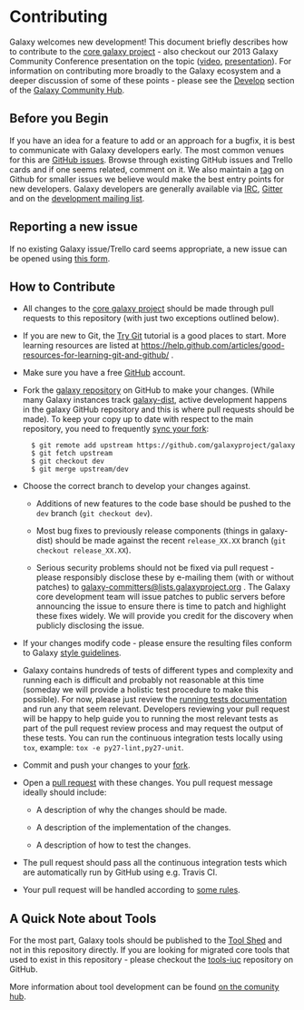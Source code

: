 # Contributing

Galaxy welcomes new development!
This document briefly describes how to contribute to the [core
galaxy project](https://github.com/galaxyproject/galaxy) -
also checkout our 2013 Galaxy Community
Conference presentation on the topic
([video](https://vimeo.com/channels/581875/73486255),
[presentation](https://depot.galaxyproject.org/hub/attachments/documents/presentations/gcc2013/BakerContribute.pdf)). For
information on contributing more broadly to the Galaxy ecosystem and a
deeper discussion of some of these points - please see the
[Develop](https://galaxyproject.org/develop) section of the
[Galaxy Community Hub](https://galaxyproject.org).

## Before you Begin

If you have an idea for a feature to add or an approach for a bugfix,
it is best to communicate with Galaxy developers early. The most
common venues for this are
[GitHub issues](https://github.com/galaxyproject/galaxy/issues).
Browse through existing GitHub issues and Trello cards and if one seems related,
comment on it. We also maintain a [tag](https://github.com/galaxyproject/galaxy/issues?q=is%3Aissue+is%3Aopen+label%3Afriendliness%2Ffriendly) on Github for
smaller issues we believe would make the best entry points for new
developers.
Galaxy developers are generally available via
[IRC](https://galaxyproject.org/get-involved), [Gitter](https://gitter.im/galaxyproject/Lobby)
and on the [development mailing list](http://dev.list.galaxyproject.org).

## Reporting a new issue

If no existing Galaxy issue/Trello card seems appropriate, a new issue can be
opened using [this form](https://github.com/galaxyproject/galaxy/issues/new).

## How to Contribute

* All changes to the [core galaxy project](https://github.com/galaxyproject/galaxy)
  should be made through pull requests to this repository (with just two
  exceptions outlined below).

* If you are new to Git, the [Try Git](http://try.github.com/) tutorial is a good places to start.
  More learning resources are listed at https://help.github.com/articles/good-resources-for-learning-git-and-github/ .

* Make sure you have a free [GitHub](https://github.com/) account.

* Fork the [galaxy repository](https://github.com/galaxyproject/galaxy) on
  GitHub to make your changes.
  (While many Galaxy instances track
  [galaxy-dist](https://bitbucket.org/galaxy/galaxy-dist), active development
  happens in the galaxy GitHub repository and this is where pull requests
  should be made).
  To keep your copy up to date with respect to the main repository, you need to
  frequently [sync your fork](https://help.github.com/articles/syncing-a-fork/):
  ```
    $ git remote add upstream https://github.com/galaxyproject/galaxy
    $ git fetch upstream
    $ git checkout dev
    $ git merge upstream/dev
  ```

* Choose the correct branch to develop your changes against.

  * Additions of new features to the code base should be pushed to the `dev` branch (`git
    checkout dev`).

  * Most bug fixes to previously release components (things in galaxy-dist)
    should be made against the recent `release_XX.XX` branch (`git checkout release_XX.XX`).

  * Serious security problems should not be fixed via pull request - please
    responsibly disclose these by e-mailing them (with or without patches) to
    galaxy-committers@lists.galaxyproject.org . The Galaxy core development team will
    issue patches to public servers before announcing the issue to ensure there
    is time to patch and highlight these fixes widely. We will provide you
    credit for the discovery when publicly disclosing the issue.

* If your changes modify code - please ensure the resulting files
  conform to Galaxy [style
  guidelines](https://galaxyproject.org/develop/best-practices).

* Galaxy contains hundreds of tests of different types and complexity
  and running each is difficult and probably not reasonable at this
  time (someday we will provide a holistic test procedure to make this
  possible). For now, please just review the [running tests
  documentation](https://galaxyproject.org/admin/running-tests)
  and run any that seem relevant. Developers reviewing your pull
  request will be happy to help guide you to running the most relevant
  tests as part of the pull request review process and may request the
  output of these tests. You can run the continuous integration tests locally
  using `tox`, example: `tox -e py27-lint,py27-unit`.

* Commit and push your changes to your
  [fork](https://help.github.com/articles/pushing-to-a-remote/).

* Open a [pull
  request](https://help.github.com/articles/creating-a-pull-request/)
  with these changes. You pull request message ideally should include:

   * A description of why the changes should be made.

   * A description of the implementation of the changes.

   * A description of how to test the changes.

* The pull request should pass all the continuous integration tests which are
  automatically run by GitHub using e.g. Travis CI.

* Your pull request will be handled according to
  [some rules](doc/source/project/organization.rst#handling-pull-requests).

## A Quick Note about Tools

  For the most part, Galaxy tools should be published to the
  [Tool Shed](https://galaxyproject.org/toolshed) and not in this
  repository directly. If you are looking for migrated
  core tools that used to exist in this repository - please checkout
  the [tools-iuc](https://github.com/galaxyproject/tools-iuc)
  repository on GitHub.

  More information about tool development can be found [on the comunity hub](https://galaxyproject.org/develop).

